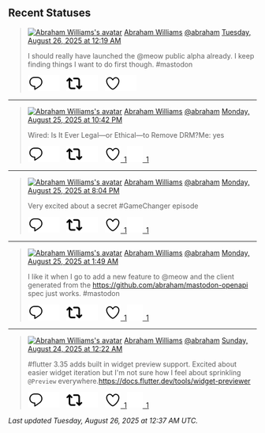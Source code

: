 ## Recent Statuses

> <a href="https://indieweb.social/@abraham"><img alt="Abraham Williams's avatar" src="https://cdn.masto.host/indiewebsocial/accounts/avatars/109/292/540/382/343/163/original/d00f2e03ce9c85b1.jpg" height="24" width="24" ></a> [Abraham Williams](https://indieweb.social/@abraham) [@abraham](https://indieweb.social/@abraham) [Tuesday, August 26, 2025 at 12:19 AM](https://indieweb.social/@abraham/115092197719635678)
>
> I should really have launched the @meow public alpha already. I keep finding things I want to do first though. #mastodon
>
> [![Reply](./images/reply_light.svg#gh-light-mode-only "Reply")](https://indieweb.social/@abraham/115092197719635678#gh-light-mode-only)[![Reply](./images/reply.svg#gh-dark-mode-only "Reply")](https://indieweb.social/@abraham/115092197719635678#gh-dark-mode-only)&emsp;[![Boost](./images/retweet_light.svg#gh-light-mode-only "Boost")](https://indieweb.social/@abraham/115092197719635678#gh-light-mode-only)[![Boost](./images/retweet.svg#gh-dark-mode-only "Boost")](https://indieweb.social/@abraham/115092197719635678#gh-dark-mode-only)&emsp;[![Favorite](./images/like_light.svg#gh-light-mode-only "Favorite")](https://indieweb.social/@abraham/115092197719635678#gh-light-mode-only)[![Favorite](./images/like.svg#gh-dark-mode-only "Favorite")](https://indieweb.social/@abraham/115092197719635678#gh-dark-mode-only)


---

> <a href="https://indieweb.social/@abraham"><img alt="Abraham Williams's avatar" src="https://cdn.masto.host/indiewebsocial/accounts/avatars/109/292/540/382/343/163/original/d00f2e03ce9c85b1.jpg" height="24" width="24" ></a> [Abraham Williams](https://indieweb.social/@abraham) [@abraham](https://indieweb.social/@abraham) [Monday, August 25, 2025 at 10:42 PM](https://indieweb.social/@abraham/115091815585150768)
>
> Wired: Is It Ever Legal—or Ethical—to Remove DRM?Me: yes
>
> [![Reply](./images/reply_light.svg#gh-light-mode-only "Reply")](https://indieweb.social/@abraham/115091815585150768#gh-light-mode-only)[![Reply](./images/reply.svg#gh-dark-mode-only "Reply")](https://indieweb.social/@abraham/115091815585150768#gh-dark-mode-only)&emsp;[![Boost](./images/retweet_light.svg#gh-light-mode-only "Boost")](https://indieweb.social/@abraham/115091815585150768#gh-light-mode-only)[![Boost](./images/retweet.svg#gh-dark-mode-only "Boost")](https://indieweb.social/@abraham/115091815585150768#gh-dark-mode-only)&emsp;[![Favorite](./images/like_light.svg#gh-light-mode-only "Favorite")&ensp;1](https://indieweb.social/@abraham/115091815585150768#gh-light-mode-only)[![Favorite](./images/like.svg#gh-dark-mode-only "Favorite")&ensp;1](https://indieweb.social/@abraham/115091815585150768#gh-dark-mode-only)


---

> <a href="https://indieweb.social/@abraham"><img alt="Abraham Williams's avatar" src="https://cdn.masto.host/indiewebsocial/accounts/avatars/109/292/540/382/343/163/original/d00f2e03ce9c85b1.jpg" height="24" width="24" ></a> [Abraham Williams](https://indieweb.social/@abraham) [@abraham](https://indieweb.social/@abraham) [Monday, August 25, 2025 at 8:04 PM](https://indieweb.social/@abraham/115091195145873207)
>
> Very excited about a secret #GameChanger episode
>
> [![Reply](./images/reply_light.svg#gh-light-mode-only "Reply")](https://indieweb.social/@abraham/115091195145873207#gh-light-mode-only)[![Reply](./images/reply.svg#gh-dark-mode-only "Reply")](https://indieweb.social/@abraham/115091195145873207#gh-dark-mode-only)&emsp;[![Boost](./images/retweet_light.svg#gh-light-mode-only "Boost")](https://indieweb.social/@abraham/115091195145873207#gh-light-mode-only)[![Boost](./images/retweet.svg#gh-dark-mode-only "Boost")](https://indieweb.social/@abraham/115091195145873207#gh-dark-mode-only)&emsp;[![Favorite](./images/like_light.svg#gh-light-mode-only "Favorite")&ensp;1](https://indieweb.social/@abraham/115091195145873207#gh-light-mode-only)[![Favorite](./images/like.svg#gh-dark-mode-only "Favorite")&ensp;1](https://indieweb.social/@abraham/115091195145873207#gh-dark-mode-only)


---

> <a href="https://indieweb.social/@abraham"><img alt="Abraham Williams's avatar" src="https://cdn.masto.host/indiewebsocial/accounts/avatars/109/292/540/382/343/163/original/d00f2e03ce9c85b1.jpg" height="24" width="24" ></a> [Abraham Williams](https://indieweb.social/@abraham) [@abraham](https://indieweb.social/@abraham) [Monday, August 25, 2025 at 1:49 AM](https://indieweb.social/@abraham/115086890262528842)
>
> I like it when I go to add a new feature to @meow and the client generated from the https://github.com/abraham/mastodon-openapi spec just works. #mastodon
>
> [![Reply](./images/reply_light.svg#gh-light-mode-only "Reply")](https://indieweb.social/@abraham/115086890262528842#gh-light-mode-only)[![Reply](./images/reply.svg#gh-dark-mode-only "Reply")](https://indieweb.social/@abraham/115086890262528842#gh-dark-mode-only)&emsp;[![Boost](./images/retweet_light.svg#gh-light-mode-only "Boost")](https://indieweb.social/@abraham/115086890262528842#gh-light-mode-only)[![Boost](./images/retweet.svg#gh-dark-mode-only "Boost")](https://indieweb.social/@abraham/115086890262528842#gh-dark-mode-only)&emsp;[![Favorite](./images/like_light.svg#gh-light-mode-only "Favorite")&ensp;1](https://indieweb.social/@abraham/115086890262528842#gh-light-mode-only)[![Favorite](./images/like.svg#gh-dark-mode-only "Favorite")&ensp;1](https://indieweb.social/@abraham/115086890262528842#gh-dark-mode-only)


---

> <a href="https://indieweb.social/@abraham"><img alt="Abraham Williams's avatar" src="https://cdn.masto.host/indiewebsocial/accounts/avatars/109/292/540/382/343/163/original/d00f2e03ce9c85b1.jpg" height="24" width="24" ></a> [Abraham Williams](https://indieweb.social/@abraham) [@abraham](https://indieweb.social/@abraham) [Sunday, August 24, 2025 at 12:22 AM](https://indieweb.social/@abraham/115080886756012404)
>
> #flutter 3.35 adds built in widget preview support. Excited about easier widget iteration but I&#39;m not sure how I feel about sprinkling `@Preview` everywhere.https://docs.flutter.dev/tools/widget-previewer
>
> [![Reply](./images/reply_light.svg#gh-light-mode-only "Reply")](https://indieweb.social/@abraham/115080886756012404#gh-light-mode-only)[![Reply](./images/reply.svg#gh-dark-mode-only "Reply")](https://indieweb.social/@abraham/115080886756012404#gh-dark-mode-only)&emsp;[![Boost](./images/retweet_light.svg#gh-light-mode-only "Boost")](https://indieweb.social/@abraham/115080886756012404#gh-light-mode-only)[![Boost](./images/retweet.svg#gh-dark-mode-only "Boost")](https://indieweb.social/@abraham/115080886756012404#gh-dark-mode-only)&emsp;[![Favorite](./images/like_light.svg#gh-light-mode-only "Favorite")&ensp;1](https://indieweb.social/@abraham/115080886756012404#gh-light-mode-only)[![Favorite](./images/like.svg#gh-dark-mode-only "Favorite")&ensp;1](https://indieweb.social/@abraham/115080886756012404#gh-dark-mode-only)


_Last updated Tuesday, August 26, 2025 at 12:37 AM UTC._
